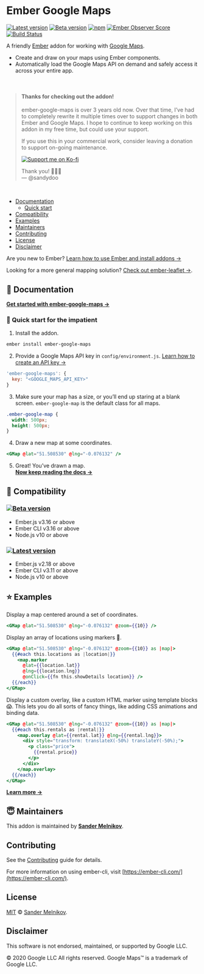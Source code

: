 # Ember Google Maps

[![Latest version][npm-version-badge]][npm-url]
[![Beta version][npm-beta-version-badge]][npm-url-beta]
[![npm][npm-downloads-badge]][npm-url]
[![Ember Observer Score][ember-observer-badge]][ember-observer-url]
[![Build Status][ci-badge]][ci-url]

A friendly [Ember][ember-url] addon for working with [Google Maps][google-maps-url].

- Create and draw on your maps using Ember components.
- Automatically load the Google Maps API on demand and safely access it across your entire app.

<br>

> #### Thanks for checking out the addon!
>
> ember-google-maps is over 3 years old now. Over that time, I’ve had to completely rewrite it multiple times over to support changes in both Ember and Google Maps. I hope to continue to keep working on this addon in my free time, but could use your support.
>
> If you use this in your commercial work, consider leaving a donation to support on-going maintenance.
>
> [![Support me on Ko-fi](https://ko-fi.com/img/githubbutton_sm.svg)](https://ko-fi.com/P5P8242XD)
>
> Thank you! 🙏🙏🙏\
> — @sandydoo

<br>

- [Documentation](#documentation)
  - [Quick start](#quickstart-for-the-impatient)
- [Compatibility](#compatibility)
- [Examples](#examples-of-what-to-expect)
- [Maintainers](#maintainers)
- [Contributing](#contributing)
- [License](#license)
- [Disclaimer](#disclaimer)

Are you new to Ember? [Learn how to use Ember and install addons →](https://guides.emberjs.com/release/getting-started/quick-start/)

Looking for a more general mapping solution? [Check out ember-leaflet →](https://github.com/miguelcobain/ember-leaflet).

📎 Documentation
--------------------------------------------------------------------------------

**[Get started with ember-google-maps →][docs-url]**

### 💨 Quick start for the impatient

1. Install the addon.

```sh
ember install ember-google-maps
```

2. Provide a Google Maps API key in `config/environment.js`. [Learn how to create an API key →](https://developers.google.com/maps/documentation/javascript/get-api-key)

```js
'ember-google-maps': {
  key: "<GOOGLE_MAPS_API_KEY>"
}
```

3. Make sure your map has a size, or you’ll end up staring at a blank screen. `ember-google-map` is the default class for all maps.

```css
.ember-google-map {
  width: 500px;
  height: 500px;
}
```

4. Draw a new map at some coordinates.

```hbs
<GMap @lat="51.508530" @lng="-0.076132" />
```

5. Great! You’ve drawn a map.\
   **[Now keep reading the docs →][docs-url]**


🔗 Compatibility
--------------------------------------------------------------------------------

### [![Beta version][npm-beta-version-badge]][npm-url-beta]
  - Ember.js v3.16 or above
  - Ember CLI v3.16 or above
  - Node.js v10 or above

<!-- TODO: Update links when 4.0 is released -->
### [![Latest version][npm-version-badge]][npm-url]
  - Ember.js v2.18 or above
  - Ember CLI v3.11 or above
  - Node.js v10 or above


⭐ Examples
--------------------------------------------------------------------------------

Display a map centered around a set of coordinates.

```handlebars
<GMap @lat="51.508530" @lng="-0.076132" @zoom={{10}} />
```

Display an array of locations using markers 📍.

```handlebars
<GMap @lat="51.508530" @lng="-0.076132" @zoom={{10}} as |map|>
  {{#each this.locations as |location|}}
    <map.marker
      @lat={{location.lat}}
      @lng={{location.lng}}
      @onClick={{fn this.showDetails location}} />
  {{/each}}
</GMap>
```

Display a custom overlay, like a custom HTML marker using template blocks 😱.
This lets you do all sorts of fancy things, like adding CSS animations and binding data.

```handlebars
<GMap @lat="51.508530" @lng="-0.076132" @zoom={{10}} as |map|>
  {{#each this.rentals as |rental|}}
    <map.overlay @lat={{rental.lat}} @lng={{rental.lng}}>
      <div style="transform: translateX(-50%) translateY(-50%);">
        <p class="price">
          {{rental.price}}
        </p>
      </div>
    </map.overlay>
  {{/each}}
</GMap>
```

**[Learn more →][docs-url]**


😇 Maintainers
--------------------------------------------------------------------------------

This addon is maintained by **[Sander Melnikov][maintainer-url]**.


Contributing
--------------------------------------------------------------------------------

See the [Contributing](CONTRIBUTING.md) guide for details.

For more information on using ember-cli, visit [https://ember-cli.com/](https://ember-cli.com/).


License
--------------------------------------------------------------------------------

[MIT][license-url] © [Sander Melnikov][maintainer-url].


Disclaimer
--------------------------------------------------------------------------------

This software is not endorsed, maintained, or supported by Google LLC.

© 2020 Google LLC All rights reserved. Google Maps™ is a trademark of Google LLC.


[npm-version-badge]: https://img.shields.io/npm/v/ember-google-maps.svg?label=latest
[npm-beta-version-badge]: https://img.shields.io/npm/v/ember-google-maps/beta.svg?label=beta
[npm-downloads-badge]: https://img.shields.io/npm/dm/ember-google-maps
[npm-url]: https://www.npmjs.org/package/ember-google-maps
[npm-url-beta]: https://www.npmjs.com/package/ember-google-maps/v/beta

[ci-badge]: https://github.com/sandydoo/ember-google-maps/workflows/CI/badge.svg
[ci-url]: https://github.com/sandydoo/ember-google-maps/actions?query=workflow%3ACI

[ember-observer-badge]: https://emberobserver.com/badges/ember-google-maps.svg
[ember-observer-url]: https://emberobserver.com/addons/ember-google-maps

[ember-url]: https://emberjs.com
[google-maps-url]: https://developers.google.com/maps/documentation/javascript/overview

[docs-url]: https://ember-google-maps.sandydoo.me/docs/getting-started
[maintainer-url]: https://github.com/sandydoo
[license-url]: https://github.com/sandydoo/ember-google-maps/blob/main/LICENSE.md
